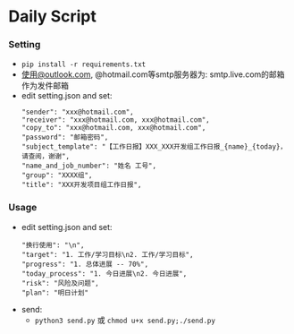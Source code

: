 # Daily Script

### Setting
- `pip install -r requirements.txt`
- 使用@outlook.com, @hotmail.com等smtp服务器为: smtp.live.com的邮箱作为发件邮箱
- edit setting.json and set:
    ```
    "sender": "xxx@hotmail.com",
    "receiver": "xxx@hotmail.com, xxx@hotmail.com",
    "copy_to": "xxx@hotmail.com, xxx@hotmail.com",
    "password": "邮箱密码",
    "subject_template": "【工作日报】XXX_XXX开发组工作日报_{name}_{today}，请查阅，谢谢",
    "name_and_job_number": "姓名 工号",
    "group": "XXXX组",
    "title": "XXX开发项目组工作日报",
    ```
### Usage
- edit setting.json and set:
    ```
    "换行使用": "\n",
    "target": "1. 工作/学习目标\n2. 工作/学习目标",
    "progress": "1. 总体进展 -- 70%",
    "today_process": "1. 今日进展\n2. 今日进展",
    "risk": "风险及问题",
    "plan": "明日计划"
    ```
- send:
    - `python3 send.py` 或 `chmod u+x send.py;./send.py`
    
